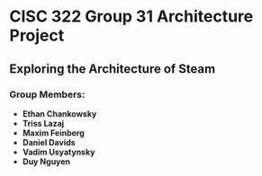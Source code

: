 # CISC 322 Group 31 Architecture Project

## Exploring the Architecture of Steam

### Group Members:
- **Ethan Chankowsky**
- **Triss Lazaj**
- **Maxim Feinberg**
- **Daniel Davids**
- **Vadim Usyatynsky**
- **Duy Nguyen**